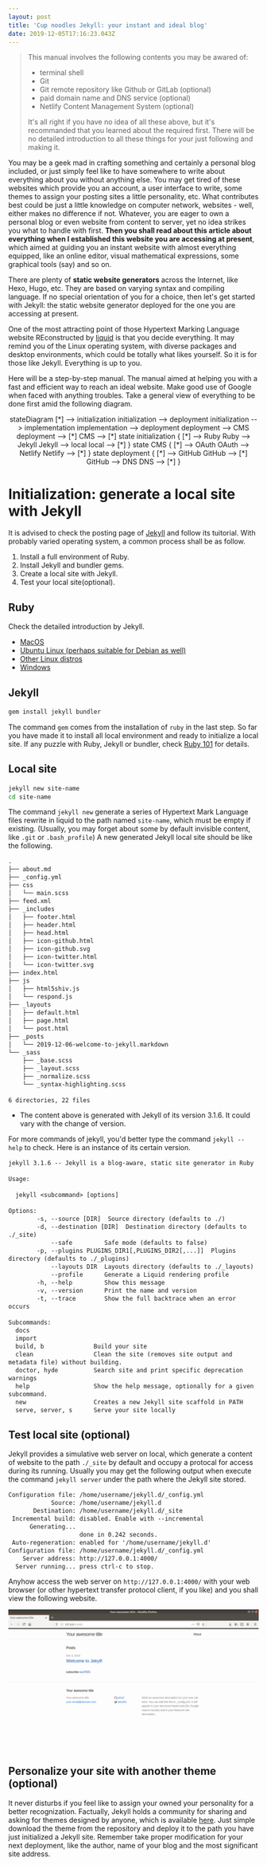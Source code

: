 ```yaml
---
layout: post
title: 'Cup noodles Jekyll: your instant and ideal blog'
date: 2019-12-05T17:16:23.043Z
---
```

> This manual involves the following contents you may be awared of:
>
> * terminal shell
> * Git
> * Git remote repository like Github or GitLab (optional)
> * paid domain name and DNS service (optional)
> * Netlify Content Management System (optional)
>
> It's all right if you have no idea of all these above, but it's recommanded that you learned about the required first. There will be no detailed introduction to all these things for your just following and making it.

You may be a geek mad in crafting something and certainly a personal blog included, or just simply feel like to have somewhere to  write  about everything about you without anything else. You may get tired of these websites which provide you an account, a user interface to write, some themes to assign your posting sites a little personality, etc. What contributes best could be just a little knowledge on computer network, websites - well, either makes no difference if not. Whatever, you are eager to own a personal blog or even website from content to server, yet no idea strikes you what to handle with first. **Then you shall read about this article about everything when I established this website you are accessing at present**, which aimed at guiding you an instant website with almost everything equipped, like an online editor, visual mathematical expressions, some graphical tools (say) and so on. 

There are plenty of **static website generators** across the Internet, like Hexo, Hugo, etc. They are based on varying syntax and compiling language. If no special orientation of you for a choice, then let's get started with Jekyll: the static website generator deployed for the one you are accessing at present.

One of the most attracting point of those Hypertext Marking Language website REconstructed by [liquid](https://shopify.github.io/liquid/) is that you decide everything. It may remind you of the Linux operating system, with diverse packages and desktop environments, which could be totally what likes yourself. So it is for those like Jekyll. Everything is up to you.

Here will be a step-by-step manual. The manual aimed at helping you with a fast and efficient way to reach an ideal website. Make good use of Google when faced with anything troubles. Take a general view of everything to be done first amid the following diagram.

<div class="mermaid" align="center">
stateDiagram
	[*] --> initialization
	initialization --> deployment
	initialization --> implementation
	implementation --> deployment
	deployment --> CMS
	deployment --> [*]
	CMS --> [*]
	state initialization {
		[*] --> Ruby
		Ruby --> Jekyll
		Jekyll --> local
		local -->  [*]
	}
	state CMS {
		[*] --> OAuth
		OAuth --> Netlify
		Netlify --> [*]
	}
	state deployment {
		[*] --> GitHub
		GitHub --> [*]
		GitHub --> DNS
		DNS --> [*]
	}
</div>

# Initialization: generate a local site with Jekyll

It is advised to check the posting page of [Jekyll](https://jekyllrb.com) and follow its tuitorial. With probably varied operating system, a common process shall be as follow.

1. Install a full environment of Ruby.
2. Install Jekyll and bundler gems.
3. Create a local site with Jekyll.
4. Test your local site(optional).

## Ruby

Check the detailed introduction by Jekyll.

* [MacOS](https://jekyllrb.com/docs/installation/macos/)
* [Ubuntu Linux (perhaps suitable for Debian as well)](https://jekyllrb.com/docs/installation/ubuntu/)
* [Other Linux distros](https://jekyllrb.com/docs/installation/other-linux)
* [Windows](https://jekyllrb.com/docs/installation/windows/)

## Jekyll

```sh
gem install jekyll bundler
```

The command `gem` comes from the installation of `ruby` in the last step. So far you have made it to install all local environment and ready to initialize a local site. If any puzzle with Ruby, Jekyll or bundler, check [Ruby 101](https://jekyllrb.com/docs/ruby-101/#bundler) for details.

## Local site

```sh
jekyll new site-name
cd site-name
```

The command `jekyll new` generate a series of Hypertext Mark Language files rewrite in liquid to the path named `site-name`, which must be empty if existing. (Usually, you may forget about some by default invisible content, like `.git` or `.bash_profile`) A new generated Jekyll local site should be like the following.

```
.
├── about.md
├── _config.yml
├── css
│   └── main.scss
├── feed.xml
├── _includes
│   ├── footer.html
│   ├── header.html
│   ├── head.html
│   ├── icon-github.html
│   ├── icon-github.svg
│   ├── icon-twitter.html
│   └── icon-twitter.svg
├── index.html
├── js
│   ├── html5shiv.js
│   └── respond.js
├── _layouts
│   ├── default.html
│   ├── page.html
│   └── post.html
├── _posts
│   └── 2019-12-06-welcome-to-jekyll.markdown
└── _sass
    ├── _base.scss
    ├── _layout.scss
    ├── _normalize.scss
    └── _syntax-highlighting.scss

6 directories, 22 files
```

* The content above is generated with Jekyll of its version 3.1.6. It could vary with the change of version.

For more commands of jekyll, you'd better type the command `jekyll --help` to check. Here is an instance of its certain version.

```
jekyll 3.1.6 -- Jekyll is a blog-aware, static site generator in Ruby

Usage:

  jekyll <subcommand> [options]

Options:
        -s, --source [DIR]  Source directory (defaults to ./)
        -d, --destination [DIR]  Destination directory (defaults to ./_site)
            --safe         Safe mode (defaults to false)
        -p, --plugins PLUGINS_DIR1[,PLUGINS_DIR2[,...]]  Plugins directory (defaults to ./_plugins)
            --layouts DIR  Layouts directory (defaults to ./_layouts)
            --profile      Generate a Liquid rendering profile
        -h, --help         Show this message
        -v, --version      Print the name and version
        -t, --trace        Show the full backtrace when an error occurs

Subcommands:
  docs                  
  import                
  build, b              Build your site
  clean                 Clean the site (removes site output and metadata file) without building.
  doctor, hyde          Search site and print specific deprecation warnings
  help                  Show the help message, optionally for a given subcommand.
  new                   Creates a new Jekyll site scaffold in PATH
  serve, server, s      Serve your site locally
```

## Test local site (optional)

Jekyll provides a simulative web server on local, which generate a content of website to the path `./_site` by default and occupy a protocal for access during its running. Usually you may get the following output when execute the command `jekyll server` under the path where the Jekyll site stored.

```
Configuration file: /home/username/jekyll.d/_config.yml
            Source: /home/username/jekyll.d
       Destination: /home/username/jekyll.d/_site
 Incremental build: disabled. Enable with --incremental
      Generating... 
                    done in 0.242 seconds.
 Auto-regeneration: enabled for '/home/username/jekyll.d'
Configuration file: /home/username/jekyll.d/_config.yml
    Server address: http://127.0.0.1:4000/
  Server running... press ctrl-c to stop.
```

Anyhow access the web server on `http://127.0.0.1:4000/` with your web browser (or other hypertext transfer protocol client, if you like) and you shall view the following website.

![The initial site generated by Jekyll.](/assets/uploads/jekyll-initial-site.png "The initial site generated by Jekyll.")

## Personalize your site with another theme (optional)

It never disturbs if you feel like to assign your owned your personality for a better recognization. Factually, Jekyll holds a community for sharing and asking for themes designed by anyone, which is available [here](http://jekyllthemes.org/).
Just simple download the theme from the repository and deploy it to the path you have just initialized a Jekyll site. Remember take proper modification for your next deployment, like the author, name of your blog and the most significant site address.


